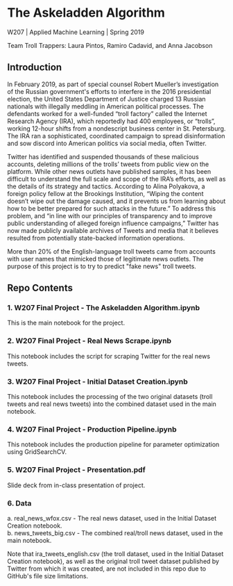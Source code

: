 # The Askeladden Algorithm 

W207 | Applied Machine Learning | Spring 2019

Team Troll Trappers: Laura Pintos, Ramiro Cadavid, and Anna Jacobson

## Introduction

In February 2019, as part of special counsel Robert Mueller’s investigation of the Russian government's efforts to interfere in the 2016 presidential election, the United States Department of Justice charged 13 Russian nationals with illegally meddling in American political processes. The defendants worked for a well-funded “troll factory” called the Internet Research Agency (IRA), which reportedly had 400 employees, or “trolls”, working 12-hour shifts from a nondescript business center in St. Petersburg. The IRA ran a sophisticated, coordinated campaign to spread disinformation and sow discord into American politics via social media, often Twitter.

Twitter has identified and suspended thousands of these malicious accounts, deleting millions of the trolls’ tweets from public view on the platform. While other news outlets have published samples, it has been difficult to understand the full scale and scope of the IRA’s efforts, as well as the details of its strategy and tactics. According to Alina Polyakova, a foreign policy fellow at the Brookings Institution, “Wiping the content doesn’t wipe out the damage caused, and it prevents us from learning about how to be better prepared for such attacks in the future.” To address this problem, and “in line with our principles of transparency and to improve public understanding of alleged foreign influence campaigns,” Twitter has now made publicly available archives of Tweets and media that it believes resulted from potentially state-backed information operations.

More than 20% of the English-language troll tweets came from accounts with user names that mimicked those of legitimate news outlets. The purpose of this project is to try to predict "fake news" troll tweets.

## Repo Contents

### 1. W207 Final Project - The Askeladden Algorithm.ipynb
This is the main notebook for the project.

### 2. W207 Final Project - Real News Scrape.ipynb
This notebook includes the script for scraping Twitter for the real news tweets.

### 3. W207 Final Project - Initial Dataset Creation.ipynb
This notebook includes the processing of the two original datasets (troll tweets and real news tweets) into the combined dataset used in the main notebook.

### 4. W207 Final Project - Production Pipeline.ipynb
This notebook includes the production pipeline for parameter optimization using GridSearchCV.

### 5. W207 Final Project - Presentation.pdf
Slide deck from in-class presentation of project.

### 6. Data
a. real_news_wfox.csv - The real news dataset, used in the Initial Dataset Creation notebook.  
b. news_tweets_big.csv - The combined real/troll news dataset, used in the main notebook.

Note that ira_tweets_english.csv (the troll dataset, used in the Initial Dataset Creation notebook), as well as the original troll tweet dataset published by Twitter from which it was created, are not included in this repo due to GitHub's file size limitations.

